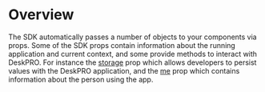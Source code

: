 Overview
========
The SDK automatically passes a number of objects to your components via props. Some of the SDK props contain information about the running application and current context, and some provide methods to interact with DeskPRO. For instance the [storage](#storage) prop which allows developers to persist values with the DeskPRO application, and the [me](#me) prop which contains information about the person using the app.
